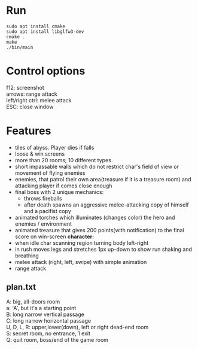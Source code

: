 Run
===
	sudo apt install cmake  
	sudo apt install libglfw3-dev  
	cmake .  
	make  
	./bin/main
	
Control options
================
f12: screenshot  
arrows: range attack  
left/right ctrl: melee attack  
ESC: close window  

Features
========

* tiles of abyss. Player dies if falls
* loose & win screens
* more than 20 rooms; 10 different types
* short impassable walls which do not restrict char's field of view or movement of flying enemies 
* enemies, that patrol their own area(treasure if it is a treasure room) and attacking player if comes close enough 
* final boss with 2 unique mechanics:  
	* throws fireballs  
	* after death spawns an aggressive melee-attacking copy of himself and a pacifist copy  
* animated torches which illuminates (changes color) the hero and enemies / environment  
* animated treasure that gives 200 points(with notification) to the final score on win-screen
**character:**  
* when idle char scanning region turning body left-right  
* in rush moves legs and stretches 1px up-down to show run shaking  and breathing   
* melee attack (right, left, swipe) with simple animation  
* range attack  

plan.txt
--------
A: big, all-doors room  
a: 'A', but it's a starting point  
B: long narrow vertical passage  
C: long narrow horizontal passage  
U, D, L, R: upper,lower(down), left or right dead-end room  
S: secret room,  no entrance, 1 exit  
Q: quit room, boss/end of the game room  
	
